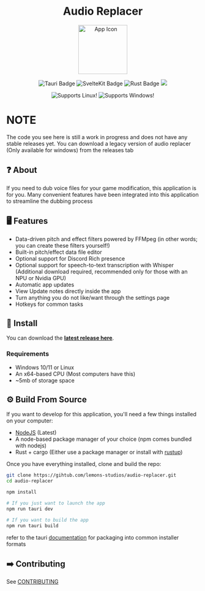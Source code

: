 <h1 align="center">Audio Replacer</h1>

<p align="center">
<img alt="App Icon" src="https://raw.githubusercontent.com/lemons-studios/audio-replacer/refs/heads/4.x-legacy/Assets/AppIcon.ico" width="128">
</p>

<p align="center">
  <img src="https://img.shields.io/badge/Tauri-FFC131?style=for-the-badge&logo=Tauri&logoColor=000" alt="Tauri Badge">
  <img src="https://img.shields.io/badge/SvelteKit-FF3E00?style=for-the-badge&logo=Svelte&logoColor=white" alt="SvelteKit Badge">
  <img src="https://img.shields.io/badge/Rust-000000?style=for-the-badge&logo=rust&logoColor=white" alt="Rust Badge">
  <img src="https://img.shields.io/badge/TypeScript-007ACC?style=for-the-badge&logo=typescript&logoColor=white" alr="TypeScript Badge">
</p>

<p align="center">
  <img src="https://img.shields.io/badge/Linux-FCC624?style=for-the-badge&logo=linux&logoColor=black" alt="Supports Linux!">
  <img src="https://img.shields.io/badge/Windows-0078D6?style=for-the-badge&logo=windows&logoColor=white" alt="Supports Windows!">
</p>

# NOTE

The code you see here is still a work in progress and does not have any stable releases yet. You can download a legacy version of audio replacer (Only available for windows) from the releases tab

## ❓ About

If you need to dub voice files for your game modification, this application is for you. Many convenient features have been integrated into this application to streamline the dubbing process

## 🖥️ Features

- Data-driven pitch and effect filters powered by FFMpeg (in other words; you can create these filters yourself!)
- Built-in pitch/effect data file editor
- Optional support for Discord Rich presence
- Optional support for speech-to-text transcription with Whisper (Additional download required, recommended only for those with an NPU or Nvidia GPU)
- Automatic app updates
- View Update notes directly inside the app
- Turn anything you do not like/want through the settings page
- Hotkeys for common tasks
  
## 💾 Install

You can download the [**latest release here**](https://github.com/lemons-studios/audio-replacer/releases/latest).

### Requirements

- Windows 10/11 or Linux
- An x64-based CPU (Most computers have this)
- ~5mb of storage space

## ⚙️ Build From Source

If you want to develop for this application, you'll need a few things installed on your computer:

- [NodeJS](https://nodejs.org) (Latest)
- A node-based package manager of your choice (npm comes bundled with nodejs)
- Rust + cargo (Either use a package manager or install with [rustup](https://rustup.rs/))

Once you have everything installed, clone and build the repo:

```bash
git clone https://gihtub.com/lemons-studios/audio-replacer.git
cd audio-replacer

npm install

# If you just want to launch the app
npm run tauri dev

# If you want to build the app
npm run tauri build
```

refer to the tauri [documentation](https://tauri.app/distribute) for packaging into common installer formats

## ➡️ Contributing

See [CONTRIBUTING](https://github.com/lemons-studios/audio-replacer/blob/main/CONTRIBUTING.md)
